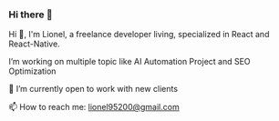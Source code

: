 ### Hi there 👋

Hi 👋, I'm Lionel, a freelance developer living, specialized in React and React-Native.

I’m working on multiple topic like AI Automation Project and SEO Optimization

🔭 I’m currently open to work with new clients 


📫 How to reach me: lionel95200@gmail.com


<!--
**lionel95200x/lionel95200x** is a ✨ _special_ ✨ repository because its `README.md` (this file) appears on your GitHub profile.

Here are some ideas to get you started:

- 🔭 I’m currently working on ...
- 🌱 I’m currently learning ...
- 👯 I’m looking to collaborate on ...
- 🤔 I’m looking for help with ...
- 💬 Ask me about ...
- 📫 How to reach me: ...
- 😄 Pronouns: ...
- ⚡ Fun fact: ...
-->
